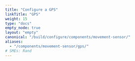 ```yaml
---
title: "Configure a GPS"
linkTitle: "GPS"
weight: 15
type: "docs"
empty_node: true
layout: "empty"
canonical: "/build/configure/components/movement-sensor/"
aliases:
  - "/components/movement-sensor/gps/"
# SMEs: Rand
---
```

